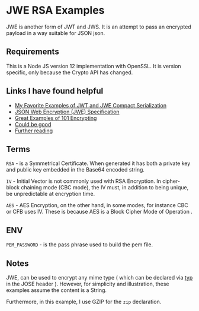 # JWE RSA Examples

JWE is another form of JWT and JWS. It is an attempt to pass an encrypted payload in a way suitable for JSON json.

## Requirements

This is a Node JS version 12 implementation with OpenSSL. It is version specific, only because the Crypto API has changed. 

## Links I have found helpful

* [My Favorite Examples of JWT and JWE Compact Serialization](https://medium.facilelogin.com/jwt-jws-and-jwe-for-not-so-dummies-b63310d201a3)
* [JSON Web Encryption (JWE) Specification](https://tools.ietf.org/html/rfc7516)
* [Great Examples of 101 Encrypting](https://coolaj86.com/articles/asymmetric-public--private-key-encryption-in-node-js/)
* [Could be good](https://openid.net/specs/draft-jones-json-web-encryption-02.html)
* [Further reading](https://coolaj86.com/articles/asymmetric-public--private-key-encryption-in-node-js/)

## Terms

``RSA`` - is a Symmetrical Certificate. When generated it has both a private key and public key embedded in the Base64 encoded string.

``IV`` - Initial Vector is not commonly used with RSA Encryption. In cipher-block chaining mode (CBC mode), the IV must, in addition to being unique, be unpredictable at encryption time.

``AES`` - AES Encryption, on the other hand, in some modes, for instance CBC or CFB uses IV. These is because AES is a Block Cipher Mode of Operation .

## ENV

``PEM_PASSWORD`` - is the pass phrase used to build the pem file.

## Notes

JWE, can be used to encrypt any mime type ( which can be declared via [typ](https://www.rfc-editor.org/rfc/rfc7515.html#section-4.1.9) in the JOSE header ). However, for simplicity and illustration, these examples assume the content is a String. 

Furthermore, in this example, I use GZIP for the ``zip`` declaration.
